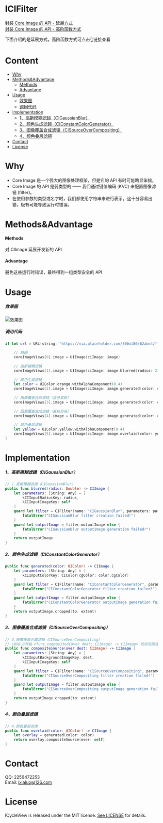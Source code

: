 # ICIFilter
[封装 Core Image 的 API - 延展方式](https://www.jianshu.com/p/5537793022a5)<br>
[封装 Core Image 的 API - 高阶函数方式](https://www.jianshu.com/p/c9ba2a719167)<br>

下面介绍的是延展方式，高阶函数方式可点击👆链接查看

# Content
- [Why](#why)
- [Methods&Advantage](#methods&advantage)
    - [Methods](#methods)
    - [Advantage](#advantage)
- [Usage](#usage)
    - [效果图](#效果图)
    - [调用代码](#调用代码)
- [Implementation](#implementation)
    - [1、高斯模糊滤镜（CIGaussianBlur）](#1、高斯模糊滤镜（CIGaussianBlur）)
    - [2、颜色生成滤镜（CIConstantColorGenerator）](#2、颜色生成滤镜（CIConstantColorGenerator）)
    - [3、图像覆盖合成滤镜（CISourceOverCompositing）](#3、图像覆盖合成滤镜（CISourceOverCompositing）)
    - [4、颜色叠层滤镜](#4、颜色叠层滤镜)
- [Contact](#contact)
- [License](#license)

# Why
- Core Image 是一个强大的图像处理框架，但是它的 API 有时可能略显笨拙。
- Core Image 的 API 是弱类型的 —— 我们通过键值编码 (KVC) 来配置图像滤镜 (filter)。
- 在使用参数的类型或名字时，我们都使用字符串来进行表示，这十分容易出错，极有可能导致运行时错误。

# Methods&Advantage
#### Methods
对 CIImage 延展开发新的 API
#### Advantage
避免这些运行时错误，最终得到一组类型安全的 API

# Usage
##### 效果图
![效果图](https://upload-images.jianshu.io/upload_images/2800067-47f5219769f45235.png?imageMogr2/auto-orient/strip%7CimageView2/2/w/1240)

##### 调用代码
```swift
if let url = URL(string: "https://via.placeholder.com/300x180/62abe4/ffffff?text=Core+Image"), let image = CIImage(contentsOf: url) {
    
    // 原图
    coreImageViews[0].image = UIImage(ciImage: image)
    
    // 高斯模糊滤镜
    coreImageViews[1].image = UIImage(ciImage: image.blurred(radius: 2))
    
    // 颜色生成滤镜
    let color = UIColor.orange.withAlphaComponent(0.4)
    coreImageViews[2].image = UIImage(ciImage: image.generated(color: color))
    
    // 图像覆盖合成滤镜（自己实现）
    coreImageViews[3].image = UIImage(ciImage: image.generated(color: color).compositeSource(over: image))
    
    // 图像覆盖合成滤镜（系统自带）
    coreImageViews[4].image = UIImage(ciImage: image.generated(color: color).composited(over: image))
    
    // 颜色叠层滤镜
    let yellow = UIColor.yellow.withAlphaComponent(0.4)
    coreImageViews[5].image = UIImage(ciImage: image.overlaid(color: yellow))
}
```

# Implementation
##### 1、高斯模糊滤镜（CIGaussianBlur）
```swift
// 1.高斯模糊滤镜（CIGaussianBlur）
public func blurred(radius: Double) -> CIImage {
    let parameters: [String: Any] = [
        kCIInputRadiusKey: radius,
        kCIInputImageKey: self
    ]
    guard let filter = CIFilter(name: "CIGaussianBlur", parameters: parameters) else {
        fatalError("CIGaussianBlur filter creation failed!")
    }
    guard let outputImage = filter.outputImage else {
        fatalError("CIGaussianBlur outputImage generation failed!")
    }
    return outputImage
}
```

##### 2、颜色生成滤镜（CIConstantColorGenerator）
```swift
public func generated(color: UIColor) -> CIImage {
    let parameters: [String: Any] = [
        kCIInputColorKey: CIColor(cgColor: color.cgColor)
    ]
    guard let filter = CIFilter(name: "CIConstantColorGenerator", parameters: parameters) else {
        fatalError("CIConstantColorGenerator filter creation failed!")
    }
    guard let outputImage = filter.outputImage else {
        fatalError("CIConstantColorGenerator outputImage generation failed!")
    }
    return outputImage.cropped(to: extent)
}
```

##### 3、图像覆盖合成滤镜（CISourceOverCompositing）
```swift
// 3.图像覆盖合成滤镜（CISourceOverCompositing）
// iOS8.0开始 <func composited(over dest: CIImage) -> CIImage> 的实现原理
public func compositeSource(over dest: CIImage) -> CIImage {
    let parameters: [String: Any] = [
        kCIInputBackgroundImageKey: dest,
        kCIInputImageKey: self
    ]
    guard let filter = CIFilter(name: "CISourceOverCompositing", parameters: parameters) else {
        fatalError("CISourceOverCompositing filter creation failed!")
    }
    guard let outputImage = filter.outputImage else {
        fatalError("CISourceOverCompositing outputImage generation failed!")
    }
    return outputImage.cropped(to: extent)
}
```

##### 4、颜色叠层滤镜
```swift
// 4.颜色叠层滤镜
public func overlaid(color: UIColor) -> CIImage {
    let overlay = generated(color: color)
    return overlay.compositeSource(over: self)
}
```

# Contact
QQ: 2256472253<br>
Email: ixialuo@126.com

# License
ICycleView is released under the MIT license. [See LICENSE](LICENSE) for details.
